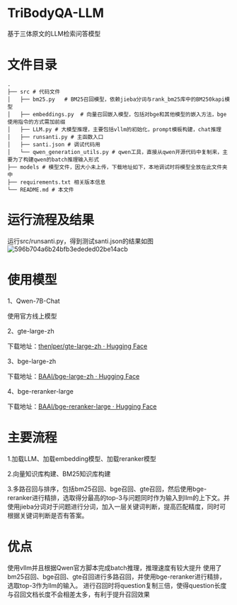 # TriBodyQA-LLM
基于三体原文的LLM检索问答模型

# 文件目录

```
. 
├── src # 代码文件
│   ├── bm25.py   # BM25召回模型，依赖jieba分词与rank_bm25库中的BM250kapi模型
│   ├── embeddings.py  # 向量召回嵌入模型，包括对bge和其他模型的嵌入方法，bge使用指令的方式需加前缀
│   ├── LLM.py # 大模型推理，主要包括vllm的初始化，prompt模板构建，chat推理
│   ├── runsanti.py # 主函数入口
│   ├── santi.json # 调试代码用
│   └── qwen_generation_utils.py # qwen工具，直接从qwen开源代码中复制来，主要为了构建qwen的batch推理输入形式
├── models # 模型文件，因大小未上传，下载地址如下，本地调试时将模型全放在此文件夹中
├── requirements.txt 相关版本信息
└── README.md # 本文件
```

# 运行流程及结果
运行src/runsanti.py，得到测试santi.json的结果如图
![596b704a6b24bfb3ededed02be14acb](https://github.com/1IsMaple/TriBodyQA-LLM/assets/137876510/592db9ac-be00-4578-bbd2-d052b4ce295c)

# 使用模型

1、Qwen-7B-Chat

使用官方线上模型

2、gte-large-zh

下载地址：[thenlper/gte-large-zh · Hugging Face](https://huggingface.co/thenlper/gte-large-zh)

3、bge-large-zh

下载地址：[BAAI/bge-large-zh · Hugging Face](https://huggingface.co/BAAI/bge-large-zh)

4、bge-reranker-large

下载地址：[BAAI/bge-reranker-large · Hugging Face](https://huggingface.co/BAAI/bge-reranker-large)


# 主要流程

1.加载LLM、加载embedding模型、加载reranker模型

2.向量知识库构建、BM25知识库构建

3.多路召回与排序，包括bm25召回、bge召回、gte召回，然后使用bge-reranker进行精排，选取得分最高的top-3与问题同时作为输入到llm的上下文。并使用jieba分词对于问题进行分词，加入一层关键词判断，提高匹配精度，同时可根据关键词判断是否有答案。

# 优点

使用vllm并且根据Qwen官方脚本完成batch推理，推理速度有较大提升
使用了bm25召回、bge召回、gte召回进行多路召回，并使用bge-reranker进行精排，选取top-3作为llm的输入。
进行召回时将question复制三倍，使得question长度与召回文档长度不会相差太多，有利于提升召回效果
